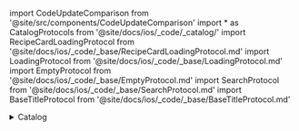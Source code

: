 import CodeUpdateComparison from '@site/src/components/CodeUpdateComparison'
import * as CatalogProtocols from '@site/docs/ios/_code/_catalog/'
import RecipeCardLoadingProtocol from '@site/docs/ios/_code/_base/RecipeCardLoadingProtocol.md'
import LoadingProtocol from '@site/docs/ios/_code/_base/LoadingProtocol.md'
import EmptyProtocol from '@site/docs/ios/_code/_base/EmptyProtocol.md'
import SearchProtocol from '@site/docs/ios/_code/_base/SearchProtocol.md'
import BaseTitleProtocol from '@site/docs/ios/_code/_base/BaseTitleProtocol.md'

<details>
  <summary>Catalog</summary>
  <div>
    <details>
        <summary>Recipe Card</summary>
        <CodeUpdateComparison 
oldCode={`recipeCardTemplate: ((Recipe?, Bool, Bool, Bool, @escaping () -> Void, @escaping () -> Void) -> AnyView)?`}
            newCode={<CatalogProtocols.CatalogRecipeCardProtocol/>}/>
    </details>
    <details>
        <summary>Recipe Card Loading</summary>
        <CodeUpdateComparison 
oldCode={`recipeCardLoadingViewTemplate: (() -> AnyView)?`}
            newCode={<RecipeCardLoadingProtocol/>}/>
    </details>
<details>
        <summary>Catalog Loading</summary>
        <CodeUpdateComparison 
oldCode={`catalogLoadingViewTemplate: ((String) -> AnyView)?`}
            newCode={<LoadingProtocol/>}/>
    </details>
<details>
        <summary>Catalog Empty</summary>
        <CodeUpdateComparison 
oldCode={`catalogEmptyViewTemplate: (() -> AnyView)?`}
            newCode={<EmptyProtocol/>}/>
    </details>
<details>
        <summary>Catalog Search</summary>
        <CodeUpdateComparison 
oldCode={`catalogSearchViewTemplate: ((@escaping () -> Void, @escaping () -> Void) -> AnyView)?`}
            newCode={<SearchProtocol/>} />
    </details>
<details>
        <summary>Catalog Recipe No Results</summary>
        <CodeUpdateComparison 
oldCode={`catalogRecipePageNoResultsViewTemplate: ((String, (() -> Void)?, Bool) -> AnyView)?`}
            newCode={<CatalogProtocols.CatalogRecipesListNoResultsProtocol/>}/>
    </details>
<details>
        <summary>Catalog Package Row</summary>
        <CodeUpdateComparison 
oldCode={`catalogPackageRowTemplate: ((CatalogPackage, @escaping (CatalogPackage) -> Void) -> AnyView)?`}
            newCode="Removed"/>
    </details>
<details>
        <summary>Catalog Header</summary>
        <CodeUpdateComparison 
oldCode={`catalogViewHeaderTemplate: (((() -> Void)?) -> AnyView)?`}
            newCode="Removed"/>
    </details>
<details>
        <summary>Catalog Toolbar</summary>
        <CodeUpdateComparison 
oldCode={`catalogViewToolbarTemplate: ((Bool, Bool, @escaping () -> Void, @escaping () -> Void,
        @escaping () -> Void, @escaping () -> Void, @escaping () -> Void
    ) -> AnyView)?`}
            newCode={<CatalogProtocols.CatalogToolbarProtocol/>}/>
    </details>
<details>
        <summary>My Meal Button</summary>
        <CodeUpdateComparison 
oldCode={`public var myMealButtonEmptyViewTemplate: (() -> AnyView)?`}
            newCode={<CatalogProtocols.MealsInBasketButtonSuccessProtocol/>}/>
    </details>
<details>
        <summary>Recipes List Title</summary>
        <CodeUpdateComparison 
oldCode={`recipesListTitleTemplate: ((CatalogPageTitleTemplateParameters) -> AnyView)?`}
            newCode={<BaseTitleProtocol/>}/>
    </details>
<details>
        <summary>Recipes Category List Title</summary>
        <CodeUpdateComparison 
oldCode={`recipesListCategoryTitleTemplate: ((CatalogPageTitleTemplateParameters) -> AnyView)?`}
            newCode={<BaseTitleProtocol/>}/>
    </details>
<details>
        <summary>Recipes Search Title</summary>
        <CodeUpdateComparison 
oldCode={`recipesListSearchTitleTemplate: ((CatalogPageTitleTemplateParameters) -> AnyView)?`}
            newCode={<BaseTitleProtocol/>}/>
    </details>
<details>
        <summary>Recipe Modal</summary>
        <CodeUpdateComparison 
oldCode={`recipeModalTemplate: ((String, RecipeCardVM, Binding<Bool>, Bool, @escaping () -> Void) -> AnyView)? = nil`}
            newCode="Removed"/>
    </details>
  </div>
</details>